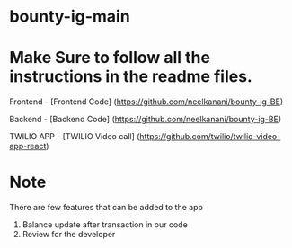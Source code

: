 # bounty-ig-main

# Make Sure to follow all the instructions in the readme files.

Frontend - [Frontend Code] (https://github.com/neelkanani/bounty-ig-BE)

Backend - [Backend Code] (https://github.com/neelkanani/bounty-ig-BE)

TWILIO APP - [TWILIO Video call] (https://github.com/twilio/twilio-video-app-react)

# Note

There are few features that can be added to the app 
1. Balance update after transaction in our code
2. Review for the developer

